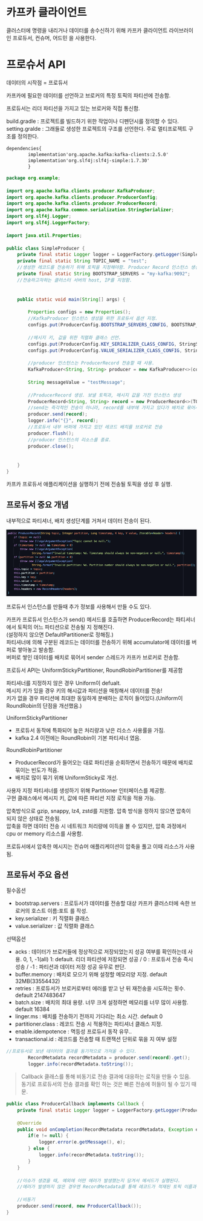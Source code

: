 카프카 클라이언트 
==

클러스터에 명령을 내리거나 데이터를 송수신하기 위해 카프카 클라이언트 라이브러이인 프로듀서, 컨슈머, 어드민 을 사용한다.

프로슈서 API
==
데이터의 시작점 = 프로듀서

카프카에 필요한 데이터를 선언하고 브로커의 특정 토픽의 파티션에 전송함.

프로듀서는 리더 파티션을 가지고 있는 브로커와 직접 통신함. 

build.gradle : 프로젝트를 빌드하기 위한 작업이나 디펜던시를 정의할 수 있다.
setting.gralde : 그래들로 생성한 프로젝트의 구조를 선언한다. 주로 멀티프로젝트 구조를 정의한다.

```
dependencies{
        implementation'org.apache.kafka:kafka-clients:2.5.0'
        implementation'org.slf4j:slf4j-simple:1.7.30'
        }
```

```java
package org.example;

import org.apache.kafka.clients.producer.KafkaProducer;
import org.apache.kafka.clients.producer.ProducerConfig;
import org.apache.kafka.clients.producer.ProducerRecord;
import org.apache.kafka.common.serialization.StringSerializer;
import org.slf4j.Logger;
import org.slf4j.LoggerFactory;

import java.util.Properties;

public class SimpleProducer {
    private final static Logger logger = LoggerFactory.getLogger(SimpleProducer.class);
    private final static String TOPIC_NAME = "test";
    //생성한 레코드를 전송하기 위해 토픽을 지정해야함. Producer Record 인스턴스 생성에 사용.
    private final static String BOOTSTRAP_SERVERS = "my-kafka:9092";
    //전송하고자하는 클러스터 서버의 host, IP를 지정함.


    public static void main(String[] args) {

        Properties configs = new Properties();
        //KafkaProducer 인스턴스 생성을 위한 프로듀서 옵션 지정.
        configs.put(ProducerConfig.BOOTSTRAP_SERVERS_CONFIG, BOOTSTRAP_SERVERS);

        //메시지 키, 값을 위한 직렬화 클래스 선언.
        configs.put(ProducerConfig.KEY_SERIALIZER_CLASS_CONFIG, StringSerializer.class.getName());
        configs.put(ProducerConfig.VALUE_SERIALIZER_CLASS_CONFIG, StringSerializer.class.getName());

        //producer 인스턴스는 ProducerRecord 전송할 때 사용.
        KafkaProducer<String, String> producer = new KafkaProducer<>(configs);

        String messageValue = "testMessage";
        
        //ProducerRecord 생성. 보낼 토픽과, 메시지 값을 가진 인스턴스 생성
        ProducerRecord<String, String> record = new ProducerRecord<>(TOPIC_NAME, messageValue);
        //send는 즉각적인 전송이 아니라, record를 내부에 가지고 있다가 배치로 묶어서 브로커에 전송함.(배치전송)
        producer.send(record);
        logger.info("{}", record);
        //프로듀서 내부 버퍼에 가지고 있던 레코드 배치를 브로커로 전송
        producer.flush();
        //producer 인스턴스의 리소스를 종료.
        producer.close();


    }
}

```

카프카 프로듀서 애플리케이션을 실행하기 전에 전송될 토픽을 생성 후 실행.

프로듀서 중요 개념
--

내부적으로 파티셔너, 배치 생성단계를 거쳐서 데이터 전송이 된다.

![img.png](img.png)

프로듀서 인스턴스를 만들때 추가 정보를 사용해서 만들 수도 있다. 

카프카 프로듀서 인스턴스가 send() 메서드를 호출하면 ProducerRecord는 파티셔너에서 토픽의 어느 파티션으로 전송될 지 정해진다.<br>
(설정하지 않으면 DefaultPartitioner로 정해짐.)<br>
파티셔너에 의해 구분된 레코드는 데이터를 전송하기 위해 accumulator에 데이터를 버퍼로 쌓아놓고 발송함.<br>
버퍼로 쌓인 데이터를 배치로 묶어서 sender 스레드가 카프카 브로커로 전송함. 

프로듀서 API는 UniformStickyPartitioner, RoundRobinPartitioner를 제공함

파티셔너를 지정하지 않은 경우 Uniform이 defualt.<br>
메시지 키가 있을 경우 키의 해시값과 파티션을 매칭해서 데이터를 전송!<br>
키가 없을 경우 파티션에 최대한 동일하게 분배하는 로직이 들어있다.(Uniform이 RoundRobin의 단점을 개선했음.)

UniformStickyPartitioner
- 프로듀서 동작에 특화되어 높은 처리량과 낮은 리소스 사용률을 가짐.
- kafka 2.4 이전에는 RoundRobin이 기본 파티셔너 였음. 

RoundRobinPartitioner
- ProducerRecord가 들어오는 대로 파티션을 순회하면서 전송하기 때문에 배치로 묶이는 빈도가 적음.
- 배치로 많이 묶기 위해 UniformSticky로 개선. 

사용자 지정 파티셔너를 생성하기 위해 Partitioner 인터페이스를 제공함.<br>
구현 클래스에서 메시지 키, 값에 따른 파티션 지정 로직을 적용 가능. 

압축방식으로 gzip, snappy, lz4, zstd를 지원함. 압축 방식을 정하지 않으면 압축이 되지 않은 상태로 전송됨.<br>
압축을 하면 데이터 전송 시 네트워크 처리량에 이득을 볼 수 있지만, 압축 과정에서 cpu or memory 리소스를 사용함. 

프로듀서에서 압축한 메시지는 컨슈머 애플리케이션이 압축을 풀고 이때 리소스가 사용됨.

프로듀서 주요 옵션
--
필수옵션 
- bootstrap.servers : 프로듀서가 데이터를 전송할 대상 카프카 클러스터에 속한 브로커의 호스트 이름:포트 를 작성.
- key.serializer : 키 직렬화 클래스
- value.serializer : 값 직렬화 클래스

선택옵션
- acks : 데이터가 브로커들에 정상적으로 저장되었는지 성공 여부를 확인하는데 사용. 0, 1, -1(all) 
  1: default. 리더 파티션에 저장되면 성공 / 0 : 프로듀서 전송 즉시 성송 / -1 : 파티션과 데이터 저장 성공 유무로 판단.
- buffer.memory : 배치로 모으기 위해 설정할 메모리양 지정. default 32MB(33554432)
- retries : 프로듀서가 브로커로부터 에러를 받고 난 뒤 재전송을 시도하는 횟수. default 2147483647
- batch.size : 배치의 최대 용량. 너무 크게 설정하면 메모리를 너무 많이 사용함. default 16384
- linger.ms : 배치를 전송하기 전까지 기다리는 최소 시간. default 0
- partitioner.class : 레코드 전송 시 적용하는 파티셔너 클래스 지정.
- enable.idempotence : 멱등성 프로듀서 동작 유무..
- transactional.id : 레코드를 전송할 때 트랜잭션 단위로 묶을 지 여부 설정

```java
//프로듀서로 보낸 데이터의 결과를 동기적으로 가져올 수 있다.
        RecordMetadata recordMetadata = producer.send(record).get();
        logger.info(recordMetadata.toString());
```

> Callback 클래스를 통해 비동기로 전송 결과에 대응하는 로직을 만들 수 있음.
> 동기로 프로듀서의 전송 결과를 확인 하는 것은 빠른 전송에 허들이 될 수 있기 때문.
```java
public class ProducerCallback implements Callback {
    private final static Logger logger = LoggerFactory.getLogger(ProducerCallback.class);
    
    @Override
    public void onCompletion(RecordMetadata recordMetadata, Exception e) {
        if(e != null) {
            logger.error(e.getMessage(), e);
        } else {
            logger.info(recordMetadata.toString());
        }
    }
    
    //이슈가 생겼을 때, 예외에 어떤 에러가 발생했는지 담겨서 메서드가 실행된다.
    //에러가 발생하지 않은 경우엔 RecordMetadata를 통해 레코드가 적재된 토픽 이름과 파티션 번호, 옵셋을 알 수 있음.

    //비동기
    producer.send(record, new ProducerCallback());
}
```
